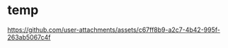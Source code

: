 # temp

https://github.com/user-attachments/assets/c67ff8b9-a2c7-4b42-995f-263ab5067c4f

<div style="display: flex;">
    <a href="https://github.com/user-attachments/assets/c67ff8b9-a2c7-4b42-995f-263ab5067c4f">
    </a>
</div>
